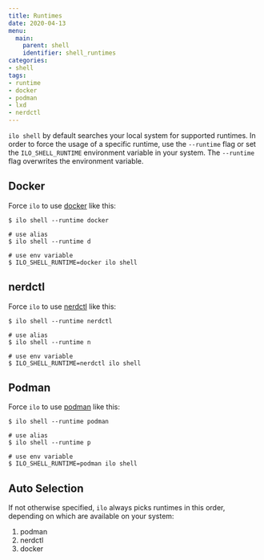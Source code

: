 ```yaml
---
title: Runtimes
date: 2020-04-13
menu:
  main:
    parent: shell
    identifier: shell_runtimes
categories:
- shell
tags:
- runtime
- docker
- podman
- lxd
- nerdctl
---
```


`ilo shell` by default searches your local system for supported runtimes. In order to force the usage of a specific runtime, use the `--runtime` flag or set the `ILO_SHELL_RUNTIME` environment variable in your system. The `--runtime` flag overwrites the environment variable.

## Docker

Force `ilo` to use [docker](https://www.docker.com/) like this:

```console
$ ilo shell --runtime docker

# use alias
$ ilo shell --runtime d

# use env variable
$ ILO_SHELL_RUNTIME=docker ilo shell
```

## nerdctl

Force `ilo` to use [nerdctl](https://github.com/containerd/nerdctl) like this:

```console
$ ilo shell --runtime nerdctl

# use alias
$ ilo shell --runtime n

# use env variable
$ ILO_SHELL_RUNTIME=nerdctl ilo shell
```

## Podman

Force `ilo` to use [podman](https://podman.io/) like this:

```console
$ ilo shell --runtime podman

# use alias
$ ilo shell --runtime p

# use env variable
$ ILO_SHELL_RUNTIME=podman ilo shell
```

## Auto Selection

If not otherwise specified, `ilo` always picks runtimes in this order, depending on which are available on your system:

1. podman
2. nerdctl
3. docker
